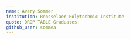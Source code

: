 ```yaml
---
name: Avery Sommer
institution: Rensselaer Polytechnic Institute
quote: DROP TABLE Graduates;
github_user: sommea
---
```

